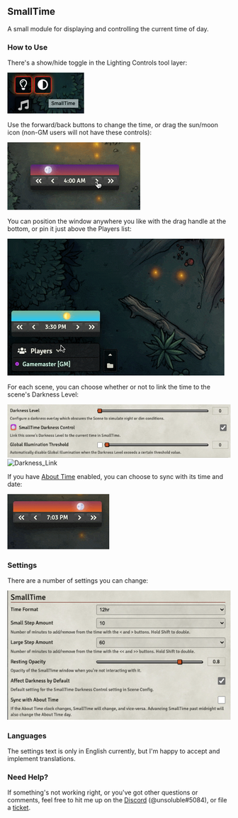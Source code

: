 ## SmallTime

A small module for displaying and controlling the current time of day.

### How to Use

There's a show/hide toggle in the Lighting Controls tool layer:

![Toggle Control](doc/Toggle_Control.png)

Use the forward/back buttons to change the time, or drag the sun/moon icon (non-GM users will not have these controls):

![Basic Operation](doc/Basic_Operation.gif)

You can position the window anywhere you like with the drag handle at the bottom, or pin it just above the Players list:

![Placement](doc/Placement.gif)

For each scene, you can choose whether or not to link the time to the scene's Darkness Level:

![Scene_Config](doc/Scene_Config.png)
![Darkness_Link](doc/Darkness_Link.gif)

If you have [About Time](https://foundryvtt.com/packages/about-time) enabled, you can choose to sync with its time and date:

![About_Time_Integration](doc/About_Time_Integration.gif)

### Settings

There are a number of settings you can change:

![Settings](doc/Settings.png)

### Languages

The settings text is only in English currently, but I'm happy to accept and implement translations.

### Need Help?

If something's not working right, or you've got other questions or comments, feel free to hit me up on the [Discord](https://discord.gg/DeCbb8xbUw) (@unsoluble#5084), or file a [ticket](https://github.com/unsoluble/smalltime/issues).
